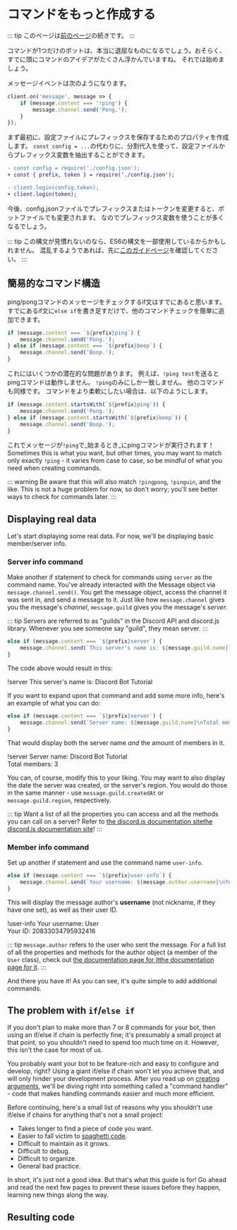# コマンドをもっと作成する

::: tip
このページは[前のページ](/creating-your-bot/configuration-files.md)の続きです。
:::

コマンドが1つだけのボットは、本当に退屈なものになるでしょう。おそらく、すでに頭にコマンドのアイデアがたくさん浮かんでいますね。 それでは始めましょう。

メッセージイベントは次のようになります。

```js
client.on('message', message => {
    if (message.content === '!ping') {
        message.channel.send('Pong.');
    }
});
```

まず最初に、設定ファイルにプレフィックスを保存するためのプロパティを作成します。 `const config = ...`の代わりに、分割代入を使って、設定ファイルからプレフィックス変数を抽出することができます。

```diff
- const config = require('./config.json');
+ const { prefix, token } = require('./config.json');
```

```diff
- client.login(config.token);
+ client.login(token);
```

今後、config.jsonファイルでプレフィックスまたはトークンを変更すると、ボットファイルでも変更されます。 なのでプレフィックス変数を使うことが多くなるでしょう。

::: tip
この構文が見慣れないのなら、ES6の構文を一部使用しているからかもしれません。 混乱するようであれば、先に[このガイドページ](/additional-info/es6-syntax.md)を確認してください。
:::

## 簡易的なコマンド構造

ping/pongコマンドのメッセージをチェックするif文はすでにあると思います。 すでにあるif文に`else if`を書き足すだけで、他のコマンドチェックを簡単に追加できます。

```js
if (message.content === `${prefix}ping`) {
    message.channel.send('Pong.');
} else if (message.content === `${prefix}beep`) {
    message.channel.send('Boop.');
}
```

これにはいくつかの潜在的な問題があります。 例えば、`!ping test`を送るとpingコマンドは動作しません。 `!ping`のみにしか一致しません。 他のコマンドも同様です。 コマンドをより柔軟にしたい場合は、以下のようにします。

```js
if (message.content.startsWith(`${prefix}ping`)) {
    message.channel.send('Pong.');
} else if (message.content.startsWith(`${prefix}beep`)) {
    message.channel.send('Boop.');
}
```

これでメッセージが`!ping`で_始まるとき_にpingコマンドが実行されます！ Sometimes this is what you want, but other times, you may want to match only exactly `!ping` - it varies from case to case, so be mindful of what you need when creating commands.

::: warning
Be aware that this will also match `!pingpong`, `!pinguin`, and the like. This is not a huge problem for now, so don't worry; you'll see better ways to check for commands later.
:::

## Displaying real data

Let's start displaying some real data. For now, we'll be displaying basic member/server info.

### Server info command

Make another if statement to check for commands using `server` as the command name. You've already interacted with the Message object via `message.channel.send()`. You get the message object, access the channel it was sent in, and send a message to it. Just like how `message.channel` gives you the message's _channel_, `message.guild` gives you the message's _server_.

::: tip
Servers are referred to as "guilds" in the Discord API and discord.js library. Whenever you see someone say "guild", they mean server.
:::

```js
else if (message.content === `${prefix}server`) {
    message.channel.send(`This server's name is: ${message.guild.name}`);
}
```

The code above would result in this:

<div is="discord-messages">
    <discord-message author="User" avatar="djs">
        !server
    </discord-message>
    <discord-message author="Tutorial Bot" avatar="blue" :bot="true">
        This server's name is: Discord Bot Tutorial
    </discord-message>
</div>

If you want to expand upon that command and add some more info, here's an example of what you can do:

```js
else if (message.content === `${prefix}server`) {
    message.channel.send(`Server name: ${message.guild.name}\nTotal members: ${message.guild.memberCount}`);
}
```

That would display both the server name _and_ the amount of members in it.

<div is="discord-messages">
    <discord-message author="User" avatar="djs">
        !server
    </discord-message>
    <discord-message author="Tutorial Bot" avatar="blue" :bot="true">
        Server name: Discord Bot Tutorial <br>
        Total members: 3
    </discord-message>
</div>

You can, of course, modify this to your liking. You may want to also display the date the server was created, or the server's region. You would do those in the same manner - use `message.guild.createdAt` or `message.guild.region`, respectively.

::: tip
Want a list of all the properties you can access and all the methods you can call on a server? Refer to <branch version="11.x" inline>[the discord.js documentation site](https://discord.js.org/#/docs/main/11.5.1/class/Guild)</branch><branch version="12.x" inline>[the discord.js documentation site](https://discord.js.org/#/docs/main/master/class/Guild)</branch>!
:::

### Member info command

Set up another if statement and use the command name `user-info`.

```js
else if (message.content === `${prefix}user-info`) {
    message.channel.send(`Your username: ${message.author.username}\nYour ID: ${message.author.id}`);
}
```

This will display the message author's **username** (not nickname, if they have one set), as well as their user ID.

<div is="discord-messages">
    <discord-message author="User" avatar="djs">
        !user-info
    </discord-message>
    <discord-message author="Tutorial Bot" avatar="blue" :bot="true">
        Your username: User <br>
        Your ID: 20833034795932416
    </discord-message>
</div>

::: tip
`message.author` refers to the user who sent the message. For a full list of all the properties and methods for the author object (a member of the `User` class), check out <branch version="11.x" inline>[the documentation page for it](https://discord.js.org/#/docs/main/11.5.1/class/User)</branch><branch version="12.x" inline>[the documentation page for it](https://discord.js.org/#/docs/main/master/class/User)</branch>.
:::

And there you have it! As you can see, it's quite simple to add additional commands.

## The problem with `if`/`else if`

If you don't plan to make more than 7 or 8 commands for your bot, then using an if/else if chain is perfectly fine; it's presumably a small project at that point, so you shouldn't need to spend too much time on it. However, this isn't the case for most of us.

You probably want your bot to be feature-rich and easy to configure and develop, right? Using a giant if/else if chain won't let you achieve that, and will only hinder your development process. After you read up on [creating arguments](/creating-your-bot/commands-with-user-input.md), we'll be diving right into something called a "command handler" - code that makes handling commands easier and much more efficient.

Before continuing, here's a small list of reasons why you shouldn't use if/else if chains for anything that's not a small project:

* Takes longer to find a piece of code you want.
* Easier to fall victim to [spaghetti code](https://en.wikipedia.org/wiki/Spaghetti_code).
* Difficult to maintain as it grows.
* Difficult to debug.
* Difficult to organize.
* General bad practice.

In short, it's just not a good idea. But that's what this guide is for! Go ahead and read the next few pages to prevent these issues before they happen, learning new things along the way.

## Resulting code

<resulting-code />
